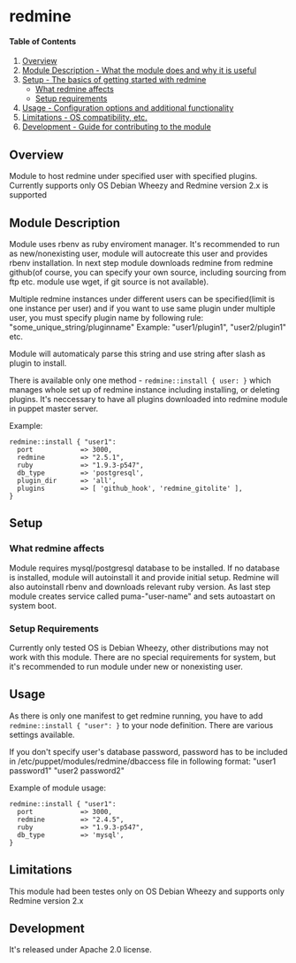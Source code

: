 # redmine

#### Table of Contents

1. [Overview](#overview)
2. [Module Description - What the module does and why it is useful](#module-description)
3. [Setup - The basics of getting started with redmine](#setup)
    * [What redmine affects](#what-redmine-affects)
    * [Setup requirements](#setup-requirements)
4. [Usage - Configuration options and additional functionality](#usage)
5. [Limitations - OS compatibility, etc.](#limitations)
6. [Development - Guide for contributing to the module](#development)

## Overview

Module to host redmine under specified user with specified plugins.
Currently supports only OS Debian Wheezy and Redmine version 2.x is supported

## Module Description

Module uses rbenv as ruby enviroment manager. It's recommended to run as new/nonexisting
user, module will autocreate this user and provides rbenv installation. In next step module
downloads redmine from redmine github(of course, you can specify your own source, including 
sourcing from ftp etc. module use wget, if git source is not available).

Multiple redmine instances under different users can be specified(limit is one instance per user)
and if you want to use same plugin under multiple user, you must specify plugin name by following
rule: "some_unique_string/pluginname"
Example: "user1/plugin1", "user2/plugin1" etc.

Module will automaticaly parse this string and use string after slash as plugin to install.

There is available only one method - `redmine::install { user: }` which manages whole set up of redmine
instance including installing, or deleting plugins. It's neccessary to have all plugins downloaded into
redmine module in puppet master server.  

Example:

```
redmine::install { "user1":
  port            => 3000,
  redmine         => "2.5.1",
  ruby            => "1.9.3-p547",
  db_type         => 'postgresql',
  plugin_dir      => 'all',
  plugins         => [ 'github_hook', 'redmine_gitolite' ],
}
```

## Setup

### What redmine affects

Module requires mysql/postgresql database to be installed. If no database is installed, module will
autoinstall it and provide initial setup. Redmine will also autoinstall rbenv and downloads relevant
ruby version. As last step module creates service called puma-"user-name" and sets autoastart on system 
boot.

### Setup Requirements

Currently only tested OS is Debian Wheezy, other distributions may not work with this module.
There are no special requirements for system, but it's recommended to run module under new or
nonexisting user.

## Usage

As there is only one manifest to get redmine running, you have to add `redmine::install { "user": }`
to your node definition. There are various settings available.

If you don't specify user's database password, password has to be included in /etc/puppet/modules/redmine/dbaccess
file in following format: "user1 password1"
			  "user2 password2"

Example of module usage:

```
redmine::install { "user1":
  port            => 3000,
  redmine         => "2.4.5",
  ruby            => "1.9.3-p547",
  db_type         => 'mysql',
}
```

## Limitations

This module had been testes only on OS Debian Wheezy and supports only Redmine 
version 2.x

## Development

It's released under Apache 2.0 license.
